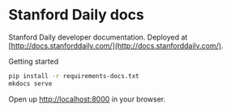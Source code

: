 # Stanford Daily docs

Stanford Daily developer documentation. Deployed at [http://docs.stanforddaily.com/](http://docs.stanforddaily.com/).

Getting started

```bash
pip install -r requirements-docs.txt
mkdocs serve
```

Open up [http://localhost:8000](http://localhost:8000) in your browser.